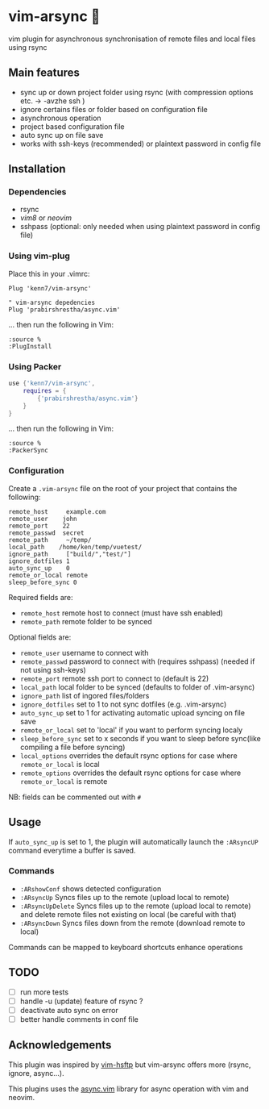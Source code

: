 # vim-arsync :octopus:
vim plugin for asynchronous synchronisation of remote files and local files using rsync

## Main features
- sync up or down project folder using rsync (with compression options etc. -> -avzhe ssh )
- ignore certains files or folder based on configuration file
- asynchronous operation
- project based configuration file
- auto sync up on file save
- works with ssh-keys (recommended) or plaintext password in config file

## Installation
### Dependencies
- rsync
- *vim8* or *neovim*
- sshpass (optional: only needed when using plaintext password in config file)


### Using vim-plug
Place this in your .vimrc:

```vim
Plug 'kenn7/vim-arsync'

" vim-arsync depedencies
Plug 'prabirshrestha/async.vim'
```
... then run the following in Vim:

```vim
:source %
:PlugInstall
```

### Using Packer

```lua
use {'kenn7/vim-arsync',
    requires = {
        {'prabirshrestha/async.vim'}
    }
}
```

... then run the following in Vim:

```vim
:source %
:PackerSync
``` 
    
### Configuration
Create a ```.vim-arsync``` file on the root of your project that contains the following:

```
remote_host     example.com
remote_user    john
remote_port    22
remote_passwd  secret 
remote_path     ~/temp/
local_path    /home/ken/temp/vuetest/
ignore_path     ["build/","test/"]
ignore_dotfiles 1
auto_sync_up    0
remote_or_local remote
sleep_before_sync 0
```

Required fields are:
- ```remote_host```     remote host to connect (must have ssh enabled)
- ```remote_path```     remote folder to be synced

Optional fields are:
- ```remote_user```    username to connect with
- ```remote_passwd```  password to connect with (requires sshpass) (needed if not using ssh-keys) 
- ```remote_port```    remote ssh port to connect to (default is 22)
- ```local_path```     local folder to be synced (defaults to folder of .vim-arsync)
- ```ignore_path```    list of ingored files/folders
- ```ignore_dotfiles``` set to 1 to not sync dotfiles (e.g. .vim-arsync)
- ```auto_sync_up```   set to 1 for activating automatic upload syncing on file save
- ```remote_or_local``` set to 'local' if you want to perform syncing localy
- ```sleep_before_sync```   set to x seconds if you want to sleep before sync(like compiling a file before syncing)
- `local_options` overrides the default rsync options for case where `remote_or_local` is local
- `remote_options` overrides the default rsync options for case where `remote_or_local` is remote

NB: fields can be commented out with ```#```
    
## Usage
If ```auto_sync_up``` is set to 1, the plugin will automatically launch the ```:ARsyncUP``` command
everytime a buffer is saved.

### Commands

- ```:ARshowConf``` shows detected configuration
- ```:ARsyncUp``` Syncs files up to the remote (upload local to remote)
- ```:ARsyncUpDelete``` Syncs files up to the remote (upload local to remote)
  and delete remote files not existing on local (be careful with that)
- ```:ARsyncDown``` Syncs files down from the remote (download remote to local)

Commands can be mapped to keyboard shortcuts enhance operations

## TODO

- [ ] run more tests
- [ ] handle -u (update) feature of rsync ?
- [ ] deactivate auto sync on error
- [ ] better handle comments in conf file

## Acknowledgements

This plugin was inspired by [vim-hsftp](https://github.com/hesselbom/vim-hsftp) but vim-arsync offers more (rsync, ignore, async...).

This plugins uses the [async.vim](https://github.com/prabirshrestha/async.vim) library for async operation with vim and neovim.
